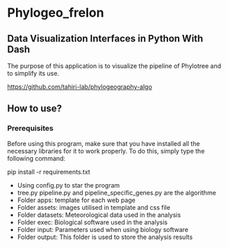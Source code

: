 # Phylogeo_frelon

## Data Visualization Interfaces in Python With Dash

The purpose of this application is to visualize the pipeline of Phylotree and to simplify its use.

https://github.com/tahiri-lab/phylogeography-algo


## How to use?
### Prerequisites
Before using this program, make sure that you have installed all the necessary libraries for it to work properly. To do this, simply type the following command:

pip install -r requirements.txt


- Using config.py to star the program
- tree.py pipeline.py and pipeline_specific_genes.py are the algorithme
- Folder apps: template for each web page
- Folder assets: images utilised in template and css file
- Folder datasets: Meteorological data used in the analysis
- Folder exec: Biological software used in the analysis
- Folder input: Parameters used when using biology software
- Folder output: This folder is used to store the analysis results
